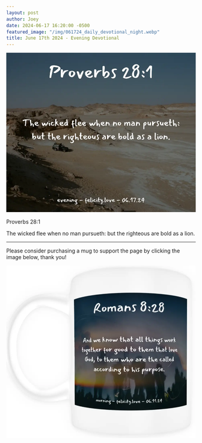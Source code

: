 ```yaml
---
layout: post
author: Joey
date: 2024-06-17 16:20:00 -0500
featured_image: "/img/061724_daily_devotional_night.webp"
title: June 17th 2024 - Evening Devotional
---
```


[![June 17th 2024 - Evening Devotional](/img/061724_daily_devotional_night.webp)](/img/061724_daily_devotional_night.webp)

Proverbs 28:1

The wicked flee when no man pursueth: but the righteous are bold as a lion.

<hr>

Please consider purchasing a mug to support the page by clicking the image below, thank you!

[![June 17th 2024 - Evening Devotional - Mug](/img/mugs/061124_morning_mug.webp)](https://www.joeybrinkman.com/shop)